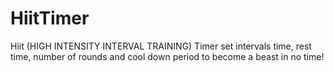 # HiitTimer
Hiit (HIGH INTENSITY INTERVAL TRAINING) Timer set intervals time, rest time, number of rounds and cool down period to become a beast in no time!

